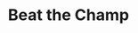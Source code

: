 ---
ee_id_show: '238'
site: '1'
type: '5'
title: Beat the Champ
url: beat-the-champ
live_url:
year: '2011'
venue: The Curve, Barbican Centre
state_country: London
pitch: First time I showed Various Self Playing Bowling Games....on 14 screens. :)
ps: This show was the first time I showed the monster Various Self Playing Bowling
  Games. It wz partially commissioned by the Barbican, and was shown here as 14 screens
  (ps - It wz a miracle they all worked for the duration of the exhibition). LOL.
  Also, since there was only one work in the show, I was stupid to give the show a
  different title then the work. That's why Various Self Playing Bowling Games often
  gets mis-titled Beat the Champ.
imgs: BarbicanCurve-London-2011-02-install-1-database-EW.jpg,BarbicanCurve-London-2011-02-install-2-database-EW.jpg,BarbicanCurve-London-2011-02-install-3-database-EW.jpg,BarbicanCurve-London-2011-02-install-4-database-EW.jpg,BarbicanCurve-London-2011-02-install-5-database-EW.jpg,BarbicanCurve-London-2011-02-install-6-database-EW.jpg
things: "[87] 2011-009 Various Self Playing Bowling Games - 2011-009-various-self-playing-bowling-games"
status:
layout: shows
---